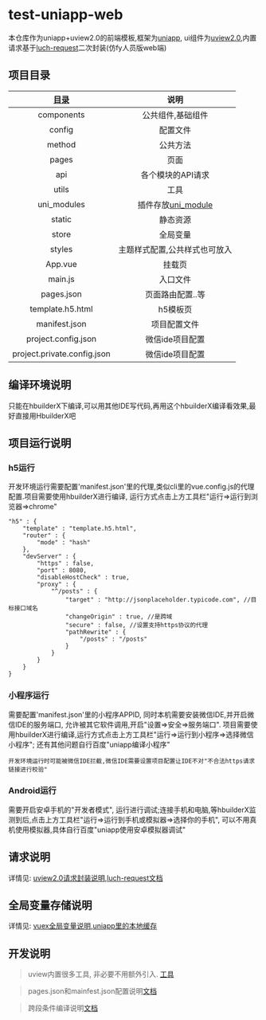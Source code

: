 # test-uniapp-web
本仓库作为uniapp+uview2.0的前端模板,框架为[uniapp](https://uniapp.dcloud.io/), ui组件为[uview2.0](https://www.uviewui.com/components/intro.html),内置请求基于[luch-request](https://www.quanzhan.co/luch-request/)二次封装(仿fy人员版web端)

## 项目目录
|[目录](https://uniapp.dcloud.io/tutorial/project.html)|说明|
|:-:|:------:|
|components|公共组件,基础组件|
|config|配置文件|
|method|公共方法|
|pages|页面|
|api|各个模块的API请求|
|utils|工具|
|uni_modules|插件存放[uni_module](https://uniapp.dcloud.io/tutorial/project.html)|
|static|静态资源|
|store|全局变量|
|styles|主题样式配置,公共样式也可放入|
|App.vue|挂载页|
|main.js|入口文件|
|pages.json|页面路由配置..等|
|template.h5.html|h5模板页|
|manifest.json|项目配置文件|
|project.config.json|微信ide项目配置|
|project.private.config.json|微信ide项目配置|

## 编译环境说明
只能在hbuilderX下编译,可以用其他IDE写代码,再用这个hbuilderX编译看效果,最好直接用HbuilderX吧
## 项目运行说明
### h5运行
开发环境运行需要配置'manifest.json'里的代理,类似cli里的vue.config.js的代理配置.项目需要使用hbuilderX进行编译, 运行方式点击上方工具栏"运行=>运行到浏览器=>chrome"
    
    "h5" : {
        "template" : "template.h5.html",
        "router" : {
            "mode" : "hash"
        },
        "devServer" : {
            "https" : false,
            "port" : 8080,
            "disableHostCheck" : true,
            "proxy" : {
                "^/posts" : {
                    "target" : "http://jsonplaceholder.typicode.com", //目标接口域名
                    "changeOrigin" : true, //是跨域
                    "secure" : false, //设置支持https协议的代理
                    "pathRewrite" : {
                        "/posts" : "/posts"
                    }
                }
            }
        }
    }
### 小程序运行
需要配置'manifest.json'里的小程序APPID, 同时本机需要安装微信IDE,并开启微信IDE的服务端口, 允许被其它软件调用,开启"设置=>安全=>服务端口". 项目需要使用hbuilderX进行编译,运行方式点击上方工具栏"运行=>运行到小程序=>选择微信小程序"; 还有其他问题自行百度"uniapp编译小程序"
```
开发环境运行时可能被微信IDE拦截,微信IDE需要设置项目配置让IDE不对"不合法https请求链接进行校验"
```    
### Android运行
需要开启安卓手机的"开发者模式", 运行进行调试;连接手机和电脑,等hbuilderX监测到后,点击上方工具栏"运行=>运行到手机或模拟器=>选择你的手机", 可以不用真机使用模拟器,具体自行百度"uniapp使用安卓模拟器调试"
     
## 请求说明
  详情见: [uview2.0请求封装说明](https://www.uviewui.com/js/http.html),[luch-request文档](https://www.quanzhan.co/luch-request/)
## 全局变量存储说明
  详情见: [vuex全局变量说明](https://vuex.vuejs.org/zh/),[uniapp里的本地缓存](https://uniapp.dcloud.io/api/storage/storage.html#setstorage)
## 开发说明
  >uview内置很多工具, 非必要不用额外引入. [工具](https://www.uviewui.com/js/debounce.html)

  >pages.json和mainfest.json配置说明[文档](https://uniapp.dcloud.io/collocation/pages.html)

  >跨段条件编译说明[文档](https://uniapp.dcloud.io/tutorial/platform.html)
